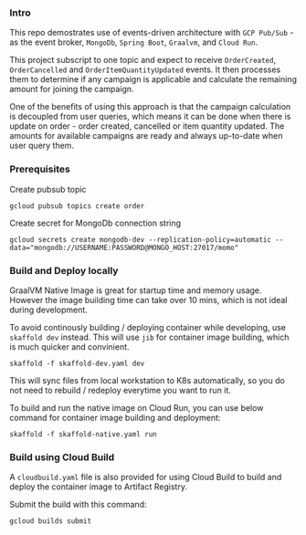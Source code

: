 ### Intro

This repo demostrates use of events-driven architecture with `GCP Pub/Sub` - as the event broker, `MongoDb`, `Spring Boot`, `Graalvm`, and `Cloud Run`. 

This project subscript to one topic and expect to receive `OrderCreated`, `OrderCancelled` and `OrderItemQuantityUpdated` events. It then processes them to determine if any campaign is applicable and calculate the remaining amount for joining the campaign.  

One of the benefits of using this approach is that the campaign calculation is decoupled from user queries, which means it can be done when there is update on order - order created, cancelled or item quantity updated. The amounts for available campaigns are ready and always up-to-date when user query them. 

### Prerequisites


Create pubsub topic
```
gcloud pubsub topics create order
```

Create secret for MongoDb connection string
```
gcloud secrets create mongodb-dev --replication-policy=automatic --data="mongodb://USERNAME:PASSWORD@MONGO_HOST:27017/momo"
```


### Build and Deploy locally

GraalVM Native Image is great for startup time and memory usage. However the image building time can take over 10 mins, which is not ideal during development.

To avoid continously building / deploying container while developing, use `skaffold dev` instead. This will use `jib` for container image building, which is much quicker and convinient. 

```
skaffold -f skaffold-dev.yaml dev
```

This will sync files from local workstation to K8s automatically, so you do not need to rebuild / redeploy everytime you want to run it. 


To build and run the native image on Cloud Run, you can use below command for container image building and deployment:

```
skaffold -f skaffold-native.yaml run
```

### Build using Cloud Build

A `cloudbuild.yaml` file is also provided for using Cloud Build to build and deploy the container image to Artifact Registry.

Submit the build with this command:

```
gcloud builds submit
```